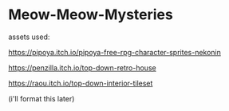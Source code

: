 # Meow-Meow-Mysteries

assets used:

https://pipoya.itch.io/pipoya-free-rpg-character-sprites-nekonin

https://penzilla.itch.io/top-down-retro-house

https://raou.itch.io/top-down-interior-tileset

(i'll format this later)
